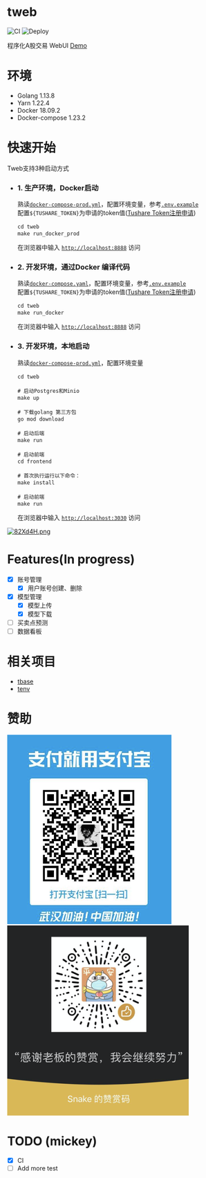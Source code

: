 # tweb
![CI](https://github.com/tradingAI/tweb/workflows/CI/badge.svg)
![Deploy](https://github.com/tradingAI/tweb/workflows/Deploy/badge.svg)


程序化A股交易 WebUI [Demo](http://tweb.aiminders.com/)

# 环境
- Golang 1.13.8
- Yarn 1.22.4
- Docker 18.09.2
- Docker-compose 1.23.2

# 快速开始
Tweb支持3种启动方式
* ### 1. 生产环境，Docker启动
    熟读[`docker-compose-prod.yml`](docker-compose-prod.yaml)，配置环境变量，参考[`.env.example`](.env.example)  
    配置`${TUSHARE_TOKEN}`为申请的token值([Tushare Token注册申请](https://tushare.pro/register?reg=238705))  
    ```
    cd tweb
    make run_docker_prod
    ```
    在浏览器中输入 [`http://localhost:8888`](http://localhost:8888) 访问  

* ### 2. 开发环境，通过Docker 编译代码 
    熟读[`docker-compose.yaml`](docker-compose.yaml)，配置环境变量，参考[`.env.example`](.env.example)  
    配置`${TUSHARE_TOKEN}`为申请的token值([Tushare Token注册申请](https://tushare.pro/register?reg=238705))  
    ```
    cd tweb
    make run_docker
    ```
    在浏览器中输入 [`http://localhost:8888`](http://localhost:8888) 访问  

* ### 3. 开发环境，本地启动
    熟读[`docker-compose-prod.yml`](docker-compose-prod.yaml)，配置环境变量
    ```
    cd tweb

    # 启动Postgres和Minio
    make up

    # 下载golang 第三方包
    go mod download

    # 启动后端
    make run

    # 启动前端
    cd frontend

    # 首次执行运行以下命令：
    make install

    # 启动前端
    make run
    ```

    在浏览器中输入 [`http://localhost:3030`](http://localhost:3030) 访问  

[![82Xd4H.png](https://s1.ax1x.com/2020/03/20/82Xd4H.png)](https://imgchr.com/i/82Xd4H)

# Features(In progress)
- [x] 账号管理
  - [x] 用户账号创建、删除
- [x] 模型管理
  - [x] 模型上传
  - [x] 模型下载
- [ ] 买卖点预测
- [ ] 数据看板

# 相关项目
- [tbase](https://github.com/tradingAI/tbase)
- [tenv](https://github.com/tradingAI/tenvs)

# 赞助
![avatar](docs/zfb.png)
![avatar](docs/wx.png)

# TODO (mickey)
- [x] CI
- [ ] Add more test